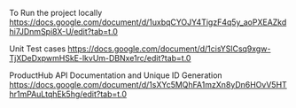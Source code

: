 To Run the project locally 
https://docs.google.com/document/d/1uxbqCYOJY4TigzF4q5y_aoPXEAZkdhi7JDnmSpi8X-U/edit?tab=t.0

Unit Test cases
https://docs.google.com/document/d/1cisYSlCsq9xgw-TjXDeDxpwmHSkE-lkvUm-DBNxe1rc/edit?tab=t.0


ProductHub API Documentation and Unique ID Generation
https://docs.google.com/document/d/1sXYc5MQhFA1mzXn8yDn6HOvV5HThr1mPAuLtqhEk5hg/edit?tab=t.0

